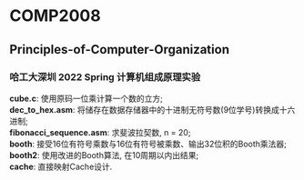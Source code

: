 # COMP2008
## Principles-of-Computer-Organization
### 哈工大深圳 2022 Spring 计算机组成原理实验
**cube.c**: 使用原码一位乘计算一个数的立方; <br />
**dec_to_hex.asm**: 将储存在数据存储器中的十进制无符号数(9位学号)转换成十六进制; <br />
**fibonacci_sequence.asm**: 求斐波拉契数, n = 20; <br />
**booth**: 接受16位有符号乘数与16位有符号被乘数、输出32位积的Booth乘法器; <br />
**booth2**: 使用改进的Booth算法, 在10周期以内出结果; <br />
**cache**: 直接映射Cache设计.

